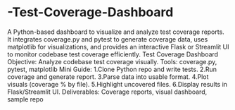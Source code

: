 # -Test-Coverage-Dashboard
A Python-based dashboard to visualize and analyze test coverage reports. It integrates coverage.py and pytest to generate coverage data, uses matplotlib for visualizations, and provides an interactive Flask or Streamlit UI to monitor codebase test coverage efficiently.
 Test Coverage Dashboard
 Objective: Analyze codebase test coverage visually.
 Tools: coverage.py, pytest, matplotlib
 Mini Guide:
 1.Clone Python repo and write tests.
 2.Run coverage and generate report.
 3.Parse data into usable format.
 4.Plot visuals (coverage % by file).
 5.Highlight uncovered files.
 6.Display results in Flask/Streamlit UI.
 Deliverables: Coverage reports, visual dashboard, sample repo
